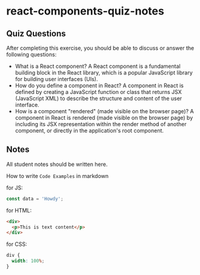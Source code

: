 # react-components-quiz-notes

## Quiz Questions

After completing this exercise, you should be able to discuss or answer the following questions:

- What is a React component?
  A React component is a fundamental building block in the React library, which is a popular JavaScript library for building user interfaces (UIs).
- How do you define a component in React?
  A component in React is defined by creating a JavaScript function or class that returns JSX (JavaScript XML) to describe the structure and content of the user interface.
- How is a component "rendered" (made visible on the browser page)?
  A component in React is rendered (made visible on the browser page) by including its JSX representation within the render method of another component, or directly in the application's root component.

## Notes

All student notes should be written here.

How to write `Code Examples` in markdown

for JS:

```javascript
const data = 'Howdy';
```

for HTML:

```html
<div>
  <p>This is text content</p>
</div>
```

for CSS:

```css
div {
  width: 100%;
}
```
